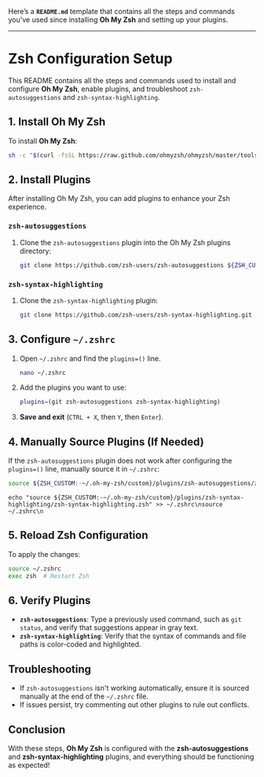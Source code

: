 Here’s a **`README.md`** template that contains all the steps and commands you've used since installing **Oh My Zsh** and setting up your plugins.

---


# Zsh Configuration Setup

This README contains all the steps and commands used to install and configure **Oh My Zsh**, enable plugins, and troubleshoot `zsh-autosuggestions` and `zsh-syntax-highlighting`.

## 1. Install Oh My Zsh
To install **Oh My Zsh**:
```bash
sh -c "$(curl -fsSL https://raw.github.com/ohmyzsh/ohmyzsh/master/tools/install.sh)"
```

## 2. Install Plugins
After installing Oh My Zsh, you can add plugins to enhance your Zsh experience.

### `zsh-autosuggestions`
1. Clone the `zsh-autosuggestions` plugin into the Oh My Zsh plugins directory:
   ```bash
   git clone https://github.com/zsh-users/zsh-autosuggestions ${ZSH_CUSTOM:-~/.oh-my-zsh/custom}/plugins/zsh-autosuggestions
   ```

### `zsh-syntax-highlighting`
1. Clone the `zsh-syntax-highlighting` plugin:
   ```bash
   git clone https://github.com/zsh-users/zsh-syntax-highlighting.git ${ZSH_CUSTOM:-~/.oh-my-zsh/custom}/plugins/zsh-syntax-highlighting
   ```

## 3. Configure `~/.zshrc`

1. Open `~/.zshrc` and find the `plugins=()` line.
   ```bash
   nano ~/.zshrc
   ```
2. Add the plugins you want to use:
   ```bash
   plugins=(git zsh-autosuggestions zsh-syntax-highlighting)
   ```
3. **Save and exit** (`CTRL + X`, then `Y`, then `Enter`).

## 4. Manually Source Plugins (If Needed)
If the `zsh-autosuggestions` plugin does not work after configuring the `plugins=()` line, manually source it in `~/.zshrc`:
```bash
source ${ZSH_CUSTOM:-~/.oh-my-zsh/custom}/plugins/zsh-autosuggestions/zsh-autosuggestions.zsh
```
```
echo "source ${ZSH_CUSTOM:-~/.oh-my-zsh/custom}/plugins/zsh-syntax-highlighting/zsh-syntax-highlighting.zsh" >> ~/.zshrc\nsource ~/.zshrc\n
```

## 5. Reload Zsh Configuration
To apply the changes:
```bash
source ~/.zshrc
exec zsh  # Restart Zsh
```

## 6. Verify Plugins
- **`zsh-autosuggestions`**: Type a previously used command, such as `git status`, and verify that suggestions appear in gray text.
- **`zsh-syntax-highlighting`**: Verify that the syntax of commands and file paths is color-coded and highlighted.

## Troubleshooting
- If `zsh-autosuggestions` isn't working automatically, ensure it is sourced manually at the end of the `~/.zshrc` file.
- If issues persist, try commenting out other plugins to rule out conflicts.

## Conclusion
With these steps, **Oh My Zsh** is configured with the **zsh-autosuggestions** and **zsh-syntax-highlighting** plugins, and everything should be functioning as expected!
```

